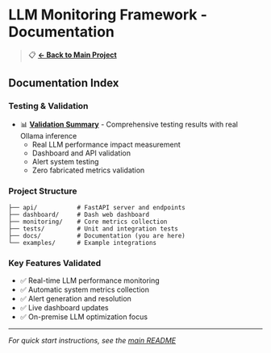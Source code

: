 # LLM Monitoring Framework - Documentation

> 📋 **[← Back to Main Project](../README.md)**

## Documentation Index

### Testing & Validation
- 📊 **[Validation Summary](VALIDATION_SUMMARY.md)** - Comprehensive testing results with real Ollama inference
  - Real LLM performance impact measurement
  - Dashboard and API validation
  - Alert system testing
  - Zero fabricated metrics validation

### Project Structure
```
├── api/           # FastAPI server and endpoints
├── dashboard/     # Dash web dashboard  
├── monitoring/    # Core metrics collection
├── tests/         # Unit and integration tests
├── docs/          # Documentation (you are here)
└── examples/      # Example integrations
```

### Key Features Validated
- ✅ Real-time LLM performance monitoring
- ✅ Automatic system metrics collection
- ✅ Alert generation and resolution
- ✅ Live dashboard updates
- ✅ On-premise LLM optimization focus

---

*For quick start instructions, see the [main README](../README.md)* 